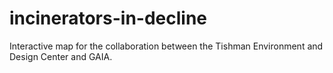 # incinerators-in-decline
Interactive map for the collaboration between the Tishman Environment and Design Center and GAIA. 
